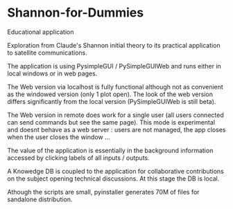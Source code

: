 # Shannon-for-Dummies

Educational application

Exploration from Claude's Shannon initial theory to its practical application to satellite communications.

The application is using PysimpleGUI / PySimpleGUIWeb and runs either in local windows or in web pages.

The Web version via localhost is fully functional although not as convenient as the windowed version (only 1 plot open).
The look of the web version differs significantly from the local version (PySimpleGUIWeb is still beta). 

The Web version in remote does work for a single user (all users connected can send commands but see the same page). 
This mode is experimental and doesnt behave as a web server : users are not managed, the app closes when the user closes the window ...

The value of the application is essentially in the background information accessed by clicking labels of all inputs / outputs.

A Knowedge DB is coupled to the application for collaborative contributions on the subject opening technical discussions. 
At this stage the DB is local.

Athough the scripts are small, pyinstaller generates 70M of files for sandalone distribution.
